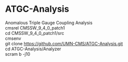 # ATGC-Analysis
Anomalous Triple Gauge Coupling Analysis
<br> cmsrel CMSSW_9_4_0_patch1 
<br> cd CMSSW_9_4_0_patch1/src 
<br> cmsenv 
<br> git clone https://github.com/UMN-CMS/ATGC-Analysis.git 
<br> cd ATGC-Analysis/Analyzer 
<br> scram b -j10 
